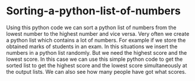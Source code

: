 # Sorting-a-python-list-of-numbers
Using this python code we can sort a python list of numbers from the lowest number to the highest number and vice versa.
Very often we create a python list which contains a lot of numbers. For example if we store the obtained marks of students in an exam. 
In this situations we insert the numbers in a python list randomly. But we need the highest score and the lowest score.
In this case we can use this simple python code to get the sorted list to get the highest score and the lowest score simultaneously at the output lists.
We can also see how many people have got what scores.
